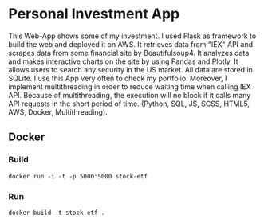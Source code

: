 # Personal Investment App


This Web-App shows some of my investment. I used Flask as framework to build the web and deployed it on AWS. It retrieves data from "IEX" API and scrapes data from some financial site by Beautifulsoup4. It analyzes data and makes interactive charts on the site by using Pandas and Plotly. It allows users to search any security in the US market. All data are stored in SQLite. I use this App very often to check my portfolio. Moreover, I implement multithreading in order to reduce waiting time when calling IEX API. Because of multithreading, the execution will no block if it calls many API requests in the short period of time. (Python, SQL, JS, SCSS, HTML5, AWS, Docker, Multithreading).

## Docker
### Build
`docker run -i -t -p 5000:5000 stock-etf`

### Run
`docker build -t stock-etf .`
